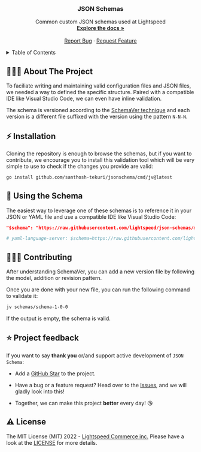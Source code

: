<!-- markdownlint-disable MD033 MD041 -->
<div id="top"></div>

<!-- PROJECT LOGO -->
<br />
<h3 align="center">JSON Schemas</h3>

  <p align="center">
    Common custom JSON schemas used at Lightspeed
    <br />
    <a href="https://github.com/lightspeed/json-schemas"><strong>Explore the docs »</strong></a>
    <br />
    <br />
    <a href="https://github.com/lightspeed/json-schemas/issues">Report Bug</a>
    ·
    <a href="https://github.com/lightspeed/json-schemas/issues">Request Feature</a>
  </p>
</div>

<!-- TABLE OF CONTENTS -->
<details>
  <summary>Table of Contents</summary>
  <ol>
    <li><a href="#%EF%B8%8F-about-the-project">About The Project</a></li>
    <li><a href="#%EF%B8%8F-installation">Installation</a></li>
    <li><a href="#-using-the-schema">Using the Schema</a></li>
    <li><a href="#-contributing">Contributing</a></li>
    <li><a href="#%EF%B8%8F-project-feedback">Project feedback</a></li>
    <li><a href="#%EF%B8%8F-license">License</a></li>
  </ol>
</details>

<!-- ABOUT THE PROJECT -->
## 💁🏻‍♂️ About The Project

To faciliate writing and maintaining valid configuration files and JSON files,
we needed a way to defined the specific structure. Paired with a compatible IDE
like Visual Studio Code, we can even have inline validation.

The schema is versioned according to the [SchemaVer
technique](https://snowplowanalytics.com/blog/2014/05/13/introducing-schemaver-for-semantic-versioning-of-schemas/#schemaver)
and each version is a different file suffixed with the version using the pattern
`N-N-N`.

<!-- INSTALLATION -->
## ⚡️ Installation

Cloning the repository is enough to browse the schemas, but if you want to
contribute, we encourage you to install this validation tool which will be very
simple to use to check if the changes you provide are valid:

```bash
go install github.com/santhosh-tekuri/jsonschema/cmd/jv@latest
```

<!-- USING THE SCHEMA -->
## 📝 Using the Schema

The easiest way to leverage one of these schemas is to reference it in your JSON
or YAML file and use a compatible IDE like Visual Studio Code:

```json
"$schema": "https://raw.githubusercontent.com/lightspeed/json-schemas/main/schemas/repository-owners-1-0-0",
```

```yaml
# yaml-language-server: $schema=https://raw.githubusercontent.com/lightspeed/json-schemas/main/schemas/repository-owners-1-0-0
```

<!-- CONTRIBUTING -->
## 🧑‍🤝‍🧑 Contributing

After understanding SchemaVer, you can add a new version file by following the
model, addition or revision pattern.

Once you are done with your new file, you can run the following command to
validate it:

```bash
jv schemas/schema-1-0-0
```

If the output is empty, the schema is valid.

<!-- PROJECT FEEDBACK -->
## ⭐️ Project feedback

If you want to say **thank you** or/and support active development of `JSON
Schema`:

- Add a [GitHub Star](https://github.com/lightspeed/json-schemas) to the
  project.
- Have a bug or a feature request? Head over to the
  [Issues](https://github.com/lightspeed/json-schemas/issues), and we will
  gladly look into this!

- Together, we can make this project **better** every day! 😘

<!-- LICENSE -->
## ⚠️ License

The MIT License (MIT) 2022 - [Lightspeed Commerce
inc.](https://lightspeedhq.com) Please have a look at the
[LICENSE](./LICENSE.md) for more details.
